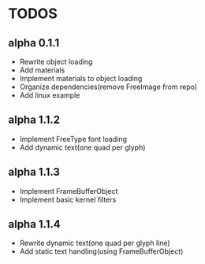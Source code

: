# TODOS
## alpha 0.1.1
* Rewrite object loading
* Add materials
* Implement materials to object loading
* Organize dependencies(remove FreeImage from repo)
* Add linux example

## alpha 1.1.2
* Implement FreeType font loading
* Add dynamic text(one quad per glyph)

## alpha 1.1.3
* Implement FrameBufferObject
* Implement basic kernel filters

## alpha 1.1.4
* Rewrite dynamic text(one quad per glyph line)
* Add static text handling(using FrameBufferObject)
